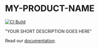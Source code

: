 # MY-PRODUCT-NAME

[![CI Build](https://github.com/axonivy-market/REPO-NAME/actions/workflows/ci.yml/badge.svg)](https://github.com/axonivy-market/REPO-NAME/actions/workflows/ci.yml)

"YOUR SHORT DESCRIPTION GOES HERE"

Read our [documentation](asana-connector-product/README.md).
